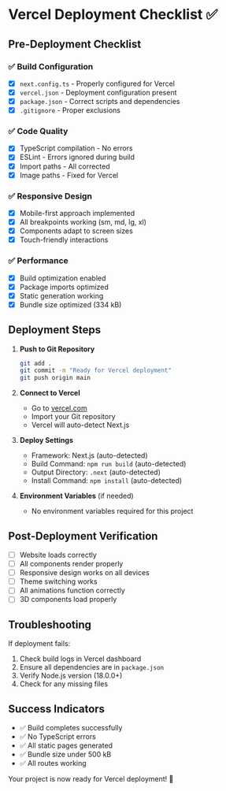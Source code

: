 # Vercel Deployment Checklist ✅

## Pre-Deployment Checklist

### ✅ Build Configuration
- [x] `next.config.ts` - Properly configured for Vercel
- [x] `vercel.json` - Deployment configuration present
- [x] `package.json` - Correct scripts and dependencies
- [x] `.gitignore` - Proper exclusions

### ✅ Code Quality
- [x] TypeScript compilation - No errors
- [x] ESLint - Errors ignored during build
- [x] Import paths - All corrected
- [x] Image paths - Fixed for Vercel

### ✅ Responsive Design
- [x] Mobile-first approach implemented
- [x] All breakpoints working (sm, md, lg, xl)
- [x] Components adapt to screen sizes
- [x] Touch-friendly interactions

### ✅ Performance
- [x] Build optimization enabled
- [x] Package imports optimized
- [x] Static generation working
- [x] Bundle size optimized (334 kB)

## Deployment Steps

1. **Push to Git Repository**
   ```bash
   git add .
   git commit -m "Ready for Vercel deployment"
   git push origin main
   ```

2. **Connect to Vercel**
   - Go to [vercel.com](https://vercel.com)
   - Import your Git repository
   - Vercel will auto-detect Next.js

3. **Deploy Settings**
   - Framework: Next.js (auto-detected)
   - Build Command: `npm run build` (auto-detected)
   - Output Directory: `.next` (auto-detected)
   - Install Command: `npm install` (auto-detected)

4. **Environment Variables** (if needed)
   - No environment variables required for this project

## Post-Deployment Verification

- [ ] Website loads correctly
- [ ] All components render properly
- [ ] Responsive design works on all devices
- [ ] Theme switching works
- [ ] All animations function correctly
- [ ] 3D components load properly

## Troubleshooting

If deployment fails:
1. Check build logs in Vercel dashboard
2. Ensure all dependencies are in `package.json`
3. Verify Node.js version (18.0.0+)
4. Check for any missing files

## Success Indicators

- ✅ Build completes successfully
- ✅ No TypeScript errors
- ✅ All static pages generated
- ✅ Bundle size under 500 kB
- ✅ All routes working

Your project is now ready for Vercel deployment! 🚀
